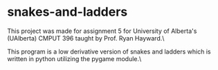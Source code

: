 # snakes-and-ladders
This project was made for assignment 5 for University of Alberta's (UAlberta) CMPUT 396 taught by Prof. Ryan Hayward.\

This program is a low derivative version of snakes and ladders which is written in python utilizing the pygame module.\
